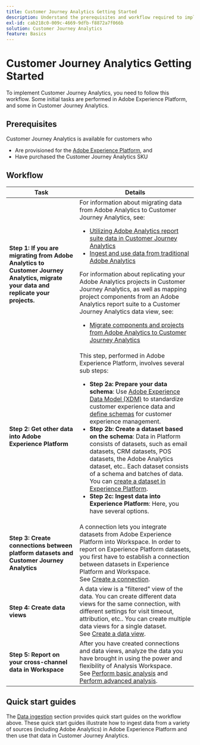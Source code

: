 ```yaml
---
title: Customer Journey Analytics Getting Started
description: Understand the prerequisites and workflow required to implement Customer Journey Analytics.
exl-id: cab218c0-009c-4669-9dfb-f8872a7f066b
solution: Customer Journey Analytics
feature: Basics
---
```

# Customer Journey Analytics Getting Started

To implement Customer Journey Analytics, you need to follow this workflow. Some initial tasks are performed in Adobe Experience Platform, and some in Customer Journey Analytics.

## Prerequisites

Customer Journey Analytics is available for customers who 

* Are provisioned for the [Adobe Experience Platform](https://www.adobe.com/experience-platform.html), and 
* Have purchased the Customer Journey Analytics SKU

## Workflow

| Task | Details |
| --- | --- |
| **Step 1: If you are migrating from Adobe Analytics to Customer Journey Analytics, migrate your data and replicate your projects.** | For information about migrating data from Adobe Analytics to Customer Journey Analytics, see: <ul><li>[Utilizing Adobe Analytics report suite data in Customer Journey Analytics](/help/getting-started/aa-vs-cja/aa-data-in-cja.md)</li><li>[Ingest and use data from traditional Adobe Analytics](../data-ingestion/analytics.md)</li></ul><p>For information about replicating your Adobe Analytics projects in Customer Journey Analytics, as well as mapping project components from an Adobe Analytics report suite to a Customer Journey Analytics data view, see:</p><ul><li>[Migrate components and projects from Adobe Analytics to Customer Journey Analytics](https://experienceleague.adobe.com/docs/analytics/admin/admin-tools/component-migration.html)</li></ul> |
| **Step 2: Get other data into Adobe Experience Platform** | This step, performed in Adobe Experience Platform, involves several sub steps:<ul><li>**Step 2a: Prepare your data schema**: Use [Adobe Experience Data Model (XDM)](https://experienceleague.adobe.com/docs/experience-platform/xdm/home.html) to standardize customer experience data and [define schemas](https://experienceleague.adobe.com/docs/experience-platform/xdm/tutorials/create-schema-ui.html) for customer experience management.</li><li>**Step 2b: Create a dataset based on the schema**: Data in Platform consists of datasets, such as email datasets, CRM datasets, POS datasets, the Adobe Analytics dataset, etc.. Each dataset consists of a schema and batches of data. You can [create a dataset in Experience Platform](https://experienceleague.adobe.com/docs/platform-learn/getting-started-for-data-architects-and-data-engineers/create-datasets.html).</li><li>**Step 2c: Ingest data into Experience Platform**: Here, you have several options.</li></ul> |
| **Step 3: Create connections between platform datasets and Customer Journey Analytics** | A connection lets you integrate datasets from Adobe Experience Platform into Workspace. In order to report on Experience Platform datasets, you first have to establish a connection between datasets in Experience Platform and Workspace.<br>See [Create a connection](/help/connections/create-connection.md). |
| **Step 4: Create data views** | A data view is a "filtered" view of the data. You can create different data views for the same connection, with different settings for visit timeout, attribution, etc.. You can create multiple data views for a single dataset.<br>See [Create a data view](/help/data-views/create-dataview.md). |
| **Step 5: Report on your cross-channel data in Workspace** | After you have created connections and data views, analyze the data you have brought in using the power and flexibility of Analysis Workspace.<br>See [Perform basic analysis](/help/analysis-workspace/perform-basic-analysis.md) and [Perform advanced analysis](/help/analysis-workspace/perform-adv-analysis.md). |

## Quick start guides

The [Data ingestion](../data-ingestion/data-ingestion.md) section provides quick start guides on the workflow above. These quick start guides illustrate how to ingest data from a variety of sources (including Adobe Analytics) in Adobe Experience Platform and then use that data in Customer Journey Analytics.

